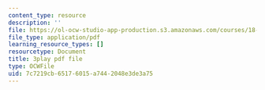 ```yaml
---
content_type: resource
description: ''
file: https://ol-ocw-studio-app-production.s3.amazonaws.com/courses/18-06sc-linear-algebra-fall-2011/7c7219cb65176015a7442048e3de3a75_cfn2ZUuWPd0.pdf
file_type: application/pdf
learning_resource_types: []
resourcetype: Document
title: 3play pdf file
type: OCWFile
uid: 7c7219cb-6517-6015-a744-2048e3de3a75
---
```

